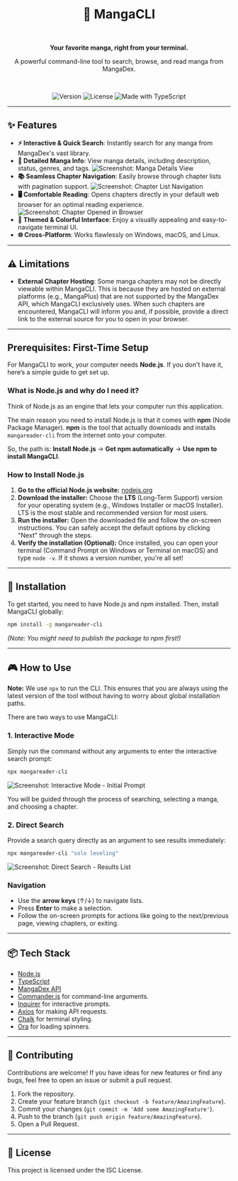 <div align="center">
  <br />
  <h1>📖 MangaCLI</h1>
  <br />
  <p><strong>Your favorite manga, right from your terminal.</strong></p>
  <p>A powerful command-line tool to search, browse, and read manga from MangaDex.</p>
  <br />
  <p>
    <img src="https://img.shields.io/badge/version-1.0.0-blue.svg" alt="Version">
    <img src="https://img.shields.io/badge/license-ISC-green.svg" alt="License">
    <img src="https://img.shields.io/badge/made%20with-TypeScript-blue.svg" alt="Made with TypeScript">
  </p>
</div>

---

## ✨ Features

- **⚡️ Interactive & Quick Search**: Instantly search for any manga from MangaDex's vast library.
- **📖 Detailed Manga Info**: View manga details, including description, status, genres, and tags.
  ![Screenshot: Manga Details View](img/manga_details_view.png)
- **📚 Seamless Chapter Navigation**: Easily browse through chapter lists with pagination support.
  ![Screenshot: Chapter List Navigation](img/chapter_list_navigation.png)
- **🖥️ Comfortable Reading**: Opens chapters directly in your default web browser for an optimal reading experience.
  ![Screenshot: Chapter Opened in Browser](img/chapter_in_browser.png)
- **🎨 Themed & Colorful Interface**: Enjoy a visually appealing and easy-to-navigate terminal UI.
- **🌐 Cross-Platform**: Works flawlessly on Windows, macOS, and Linux.

---

## ⚠️ Limitations

- **External Chapter Hosting**: Some manga chapters may not be directly viewable within MangaCLI. This is because they are hosted on external platforms (e.g., MangaPlus) that are not supported by the MangaDex API, which MangaCLI exclusively uses. When such chapters are encountered, MangaCLI will inform you and, if possible, provide a direct link to the external source for you to open in your browser.

---

## Prerequisites: First-Time Setup

For MangaCLI to work, your computer needs **Node.js**. If you don't have it, here’s a simple guide to get set up.

### What is Node.js and why do I need it?
Think of Node.js as an engine that lets your computer run this application.

The main reason you need to install Node.js is that it comes with **npm** (Node Package Manager). **npm** is the tool that actually downloads and installs `mangareader-cli` from the internet onto your computer.

So, the path is: **Install Node.js** → **Get npm automatically** → **Use npm to install MangaCLI**.

### How to Install Node.js
1.  **Go to the official Node.js website:** [nodejs.org](https://nodejs.org/en/download/)
2.  **Download the installer:** Choose the **LTS** (Long-Term Support) version for your operating system (e.g., Windows Installer or macOS Installer). LTS is the most stable and recommended version for most users.
3.  **Run the installer:** Open the downloaded file and follow the on-screen instructions. You can safely accept the default options by clicking "Next" through the steps.
4.  **Verify the installation (Optional):** Once installed, you can open your terminal (Command Prompt on Windows or Terminal on macOS) and type `node -v`. If it shows a version number, you're all set!

---

## 🚀 Installation

To get started, you need to have Node.js and npm installed. Then, install MangaCLI globally:

```bash
npm install -g mangareader-cli
```
*(Note: You might need to publish the package to npm first!)*

---

## 🎮 How to Use

**Note:** We use `npx` to run the CLI. This ensures that you are always using the latest version of the tool without having to worry about global installation paths.

There are two ways to use MangaCLI:

### 1. Interactive Mode

Simply run the command without any arguments to enter the interactive search prompt:

```bash
npx mangareader-cli
```

![Screenshot: Interactive Mode - Initial Prompt](img/interactive_mode_initial_prompt.png)

You will be guided through the process of searching, selecting a manga, and choosing a chapter.

### 2. Direct Search

Provide a search query directly as an argument to see results immediately:

```bash
npx mangareader-cli "solo leveling"
```

![Screenshot: Direct Search - Results List](img/direct_search_results_list.png)

### Navigation
- Use the **arrow keys** (↑/↓) to navigate lists.
- Press **Enter** to make a selection.
- Follow the on-screen prompts for actions like going to the next/previous page, viewing chapters, or exiting.

---

## 📦 Tech Stack

- [Node.js](https://nodejs.org/)
- [TypeScript](https://www.typescriptlang.org/)
- [MangaDex API](https://api.mangadex.org/docs/)
- [Commander.js](https://github.com/tj/commander.js/) for command-line arguments.
- [Inquirer](https://github.com/SBoudrias/Inquirer.js/) for interactive prompts.
- [Axios](https://axios-http.com/) for making API requests.
- [Chalk](https://github.com/chalk/chalk) for terminal styling.
- [Ora](https://github.com/sindresorhus/ora) for loading spinners.

---

## 🤝 Contributing

Contributions are welcome! If you have ideas for new features or find any bugs, feel free to open an issue or submit a pull request.

1. Fork the repository.
2. Create your feature branch (`git checkout -b feature/AmazingFeature`).
3. Commit your changes (`git commit -m 'Add some AmazingFeature'`).
4. Push to the branch (`git push origin feature/AmazingFeature`).
5. Open a Pull Request.

---

## 📄 License

This project is licensed under the ISC License.